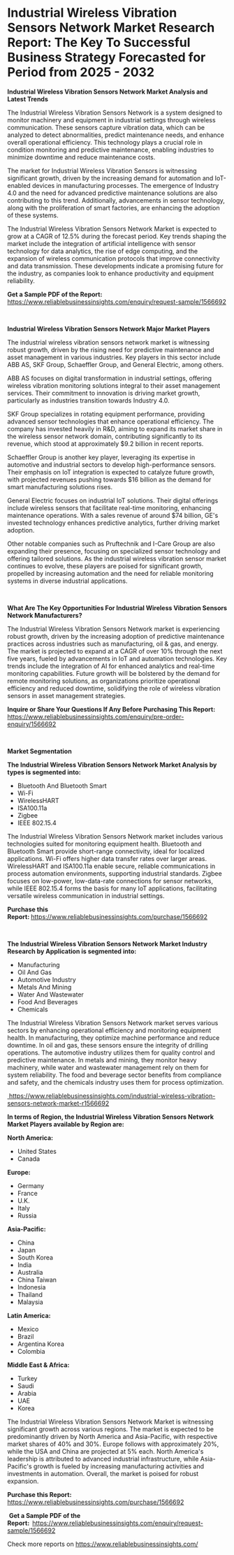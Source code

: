 <p><h1>Industrial Wireless Vibration Sensors Network Market Research Report: The Key To Successful Business Strategy Forecasted for Period from 2025 - 2032</h1></p><p><strong>Industrial Wireless Vibration Sensors Network Market Analysis and Latest Trends</strong></p>
<p><p>The Industrial Wireless Vibration Sensors Network is a system designed to monitor machinery and equipment in industrial settings through wireless communication. These sensors capture vibration data, which can be analyzed to detect abnormalities, predict maintenance needs, and enhance overall operational efficiency. This technology plays a crucial role in condition monitoring and predictive maintenance, enabling industries to minimize downtime and reduce maintenance costs.</p><p>The market for Industrial Wireless Vibration Sensors is witnessing significant growth, driven by the increasing demand for automation and IoT-enabled devices in manufacturing processes. The emergence of Industry 4.0 and the need for advanced predictive maintenance solutions are also contributing to this trend. Additionally, advancements in sensor technology, along with the proliferation of smart factories, are enhancing the adoption of these systems.</p><p>The Industrial Wireless Vibration Sensors Network Market is expected to grow at a CAGR of 12.5% during the forecast period. Key trends shaping the market include the integration of artificial intelligence with sensor technology for data analytics, the rise of edge computing, and the expansion of wireless communication protocols that improve connectivity and data transmission. These developments indicate a promising future for the industry, as companies look to enhance productivity and equipment reliability.</p></p>
<p><strong>Get a Sample PDF of the Report:&nbsp;</strong> <a href="https://www.reliablebusinessinsights.com/enquiry/request-sample/1566692?utm_campaign=2274&utm_medium=2&utm_source=Github&utm_content=ia&utm_term=22032025&utm_id=industrial-wireless-vibration-sensors-network">https://www.reliablebusinessinsights.com/enquiry/request-sample/1566692</a></p>
<p>&nbsp;</p>
<p><strong>Industrial Wireless Vibration Sensors Network Major Market Players</strong></p>
<p><p>The industrial wireless vibration sensors network market is witnessing robust growth, driven by the rising need for predictive maintenance and asset management in various industries. Key players in this sector include ABB AS, SKF Group, Schaeffler Group, and General Electric, among others.</p><p>ABB AS focuses on digital transformation in industrial settings, offering wireless vibration monitoring solutions integral to their asset management services. Their commitment to innovation is driving market growth, particularly as industries transition towards Industry 4.0.</p><p>SKF Group specializes in rotating equipment performance, providing advanced sensor technologies that enhance operational efficiency. The company has invested heavily in R&D, aiming to expand its market share in the wireless sensor network domain, contributing significantly to its revenue, which stood at approximately $9.2 billion in recent reports.</p><p>Schaeffler Group is another key player, leveraging its expertise in automotive and industrial sectors to develop high-performance sensors. Their emphasis on IoT integration is expected to catalyze future growth, with projected revenues pushing towards $16 billion as the demand for smart manufacturing solutions rises.</p><p>General Electric focuses on industrial IoT solutions. Their digital offerings include wireless sensors that facilitate real-time monitoring, enhancing maintenance operations. With a sales revenue of around $74 billion, GE's invested technology enhances predictive analytics, further driving market adoption.</p><p>Other notable companies such as Pruftechnik and I-Care Group are also expanding their presence, focusing on specialized sensor technology and offering tailored solutions. As the industrial wireless vibration sensor market continues to evolve, these players are poised for significant growth, propelled by increasing automation and the need for reliable monitoring systems in diverse industrial applications.</p></p>
<p>&nbsp;</p>
<p><strong>What Are The Key Opportunities For Industrial Wireless Vibration Sensors Network Manufacturers?</strong></p>
<p><p>The Industrial Wireless Vibration Sensors Network market is experiencing robust growth, driven by the increasing adoption of predictive maintenance practices across industries such as manufacturing, oil & gas, and energy. The market is projected to expand at a CAGR of over 10% through the next five years, fueled by advancements in IoT and automation technologies. Key trends include the integration of AI for enhanced analytics and real-time monitoring capabilities. Future growth will be bolstered by the demand for remote monitoring solutions, as organizations prioritize operational efficiency and reduced downtime, solidifying the role of wireless vibration sensors in asset management strategies.</p></p>
<p><strong>Inquire or Share Your Questions If Any Before Purchasing This Report:</strong> <a href="https://www.reliablebusinessinsights.com/enquiry/pre-order-enquiry/1566692?utm_campaign=2274&utm_medium=2&utm_source=Github&utm_content=ia&utm_term=22032025&utm_id=industrial-wireless-vibration-sensors-network">https://www.reliablebusinessinsights.com/enquiry/pre-order-enquiry/1566692</a></p>
<p>&nbsp;</p>
<p><strong>Market Segmentation</strong></p>
<p><strong>The Industrial Wireless Vibration Sensors Network Market Analysis by types is segmented into:</strong></p>
<p><ul><li>Bluetooth And Bluetooth Smart</li><li>Wi-Fi</li><li>WirelessHART</li><li>ISA100.11a</li><li>Zigbee</li><li>IEEE 802.15.4</li></ul></p>
<p><p>The Industrial Wireless Vibration Sensors Network market includes various technologies suited for monitoring equipment health. Bluetooth and Bluetooth Smart provide short-range connectivity, ideal for localized applications. Wi-Fi offers higher data transfer rates over larger areas. WirelessHART and ISA100.11a enable secure, reliable communications in process automation environments, supporting industrial standards. Zigbee focuses on low-power, low-data-rate connections for sensor networks, while IEEE 802.15.4 forms the basis for many IoT applications, facilitating versatile wireless communication in industrial settings.</p></p>
<p><strong>Purchase this Report:&nbsp;</strong><a href="https://www.reliablebusinessinsights.com/purchase/1566692?utm_campaign=2274&utm_medium=2&utm_source=Github&utm_content=ia&utm_term=22032025&utm_id=industrial-wireless-vibration-sensors-network">https://www.reliablebusinessinsights.com/purchase/1566692</a></p>
<p>&nbsp;</p>
<p><strong>The Industrial Wireless Vibration Sensors Network Market Industry Research by Application is segmented into:</strong></p>
<p><ul><li>Manufacturing</li><li>Oil And Gas</li><li>Automotive Industry</li><li>Metals And Mining</li><li>Water And Wastewater</li><li>Food And Beverages</li><li>Chemicals</li></ul></p>
<p><p>The Industrial Wireless Vibration Sensors Network market serves various sectors by enhancing operational efficiency and monitoring equipment health. In manufacturing, they optimize machine performance and reduce downtime. In oil and gas, these sensors ensure the integrity of drilling operations. The automotive industry utilizes them for quality control and predictive maintenance. In metals and mining, they monitor heavy machinery, while water and wastewater management rely on them for system reliability. The food and beverage sector benefits from compliance and safety, and the chemicals industry uses them for process optimization.</p></p>
<p><a href="https://www.reliablebusinessinsights.com/industrial-wireless-vibration-sensors-network-market-r1566692?utm_campaign=2274&utm_medium=2&utm_source=Github&utm_content=ia&utm_term=22032025&utm_id=industrial-wireless-vibration-sensors-network">&nbsp;https://www.reliablebusinessinsights.com/industrial-wireless-vibration-sensors-network-market-r1566692</a></p>
<p><strong>In terms of Region, the Industrial Wireless Vibration Sensors Network Market Players available by Region are:</strong></p>
<p>
    <p> <strong> North America: </strong>
        <ul>
            <li>United States</li>
            <li>Canada</li>
        </ul>
        </p> 
    <p> <strong> Europe: </strong>
        <ul>
            <li>Germany</li>
            <li>France</li>
            <li>U.K.</li>
            <li>Italy</li>
            <li>Russia</li>
        </ul>
        </p> 
    <p> <strong> Asia-Pacific: </strong>
        <ul>
            <li>China</li>
            <li>Japan</li>
            <li>South Korea</li>
            <li>India</li>
            <li>Australia</li>
            <li>China Taiwan</li>
            <li>Indonesia</li>
            <li>Thailand</li>
            <li>Malaysia</li>
        </ul>
        </p> 
    <p> <strong> Latin America: </strong>
        <ul>
            <li>Mexico</li>
            <li>Brazil</li>
            <li>Argentina Korea</li>
            <li>Colombia</li>
        </ul>
        </p> 
    <p> <strong> Middle East & Africa: </strong>
        <ul>
            <li>Turkey</li>
            <li>Saudi</li>
            <li>Arabia</li>
            <li>UAE</li>
            <li>Korea</li>
        </ul>
    </p>
    </p>
<p><p>The Industrial Wireless Vibration Sensors Network Market is witnessing significant growth across various regions. The market is expected to be predominantly driven by North America and Asia-Pacific, with respective market shares of 40% and 30%. Europe follows with approximately 20%, while the USA and China are projected at 5% each. North America's leadership is attributed to advanced industrial infrastructure, while Asia-Pacific's growth is fueled by increasing manufacturing activities and investments in automation. Overall, the market is poised for robust expansion.</p></p>
<p><strong>Purchase this Report: </strong><a href="https://www.reliablebusinessinsights.com/purchase/1566692?utm_campaign=2274&utm_medium=2&utm_source=Github&utm_content=ia&utm_term=22032025&utm_id=industrial-wireless-vibration-sensors-network">https://www.reliablebusinessinsights.com/purchase/1566692</a></p>
<p>&nbsp;<strong>Get a Sample PDF of the Report:&nbsp;&nbsp;</strong><a href="https://www.reliablebusinessinsights.com/enquiry/request-sample/1566692?utm_campaign=2274&utm_medium=2&utm_source=Github&utm_content=ia&utm_term=22032025&utm_id=industrial-wireless-vibration-sensors-network">https://www.reliablebusinessinsights.com/enquiry/request-sample/1566692</a></p>
<p><strong></strong></p>
<p>Check more reports on <a href="https://www.reliablebusinessinsights.com/?utm_campaign=2274&utm_medium=2&utm_source=Github&utm_content=ia&utm_term=22032025&utm_id=industrial-wireless-vibration-sensors-network">https://www.reliablebusinessinsights.com/</a></p>
